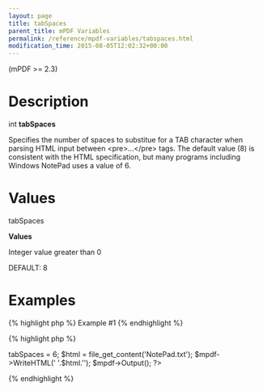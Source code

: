 ```yaml
---
layout: page
title: tabSpaces
parent_title: mPDF Variables
permalink: /reference/mpdf-variables/tabspaces.html
modification_time: 2015-08-05T12:02:32+00:00
---
```


(mPDF &gt;= 2.3)

# Description

int <b>tabSpaces</b>

Specifies the number of spaces to substitue for a <span class="smallblock">TAB</span> character when parsing HTML input between &lt;pre&gt;...&lt;/pre&gt; tags. The default value (8) is consistent with the HTML specification, but many programs including Windows NotePad uses a value of 6.

# Values

<span class="parameter">tabSpaces</span>

<b>Values</b>

Integer value greater than 0

<span class="smallblock"></span><span class="smallblock">DEFAULT</span>: 8

# Examples

{% highlight php %}
Example #1
{% endhighlight %}

{% highlight php %}
<?php

$mpdf = new mPDF();

$mpdf->tabSpaces = 6;

$html = file_get_content('NotePad.txt');

$mpdf->WriteHTML('
'.$html.'</pre>');

$mpdf->Output();

?>
{% endhighlight %}

<p><span class="jslink">

</span>

